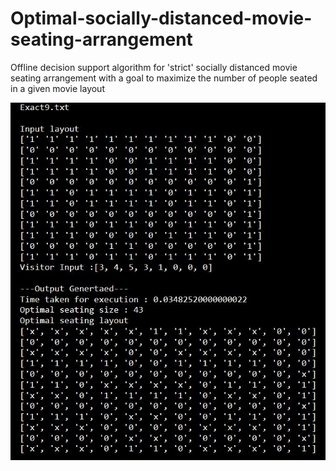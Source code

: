 # Optimal-socially-distanced-movie-seating-arrangement
Offline decision support algorithm for 'strict' socially distanced movie seating arrangement with a goal to maximize the number of people seated in a given movie layout

<img alt="Test Instance" src="images/result.jpg">  

